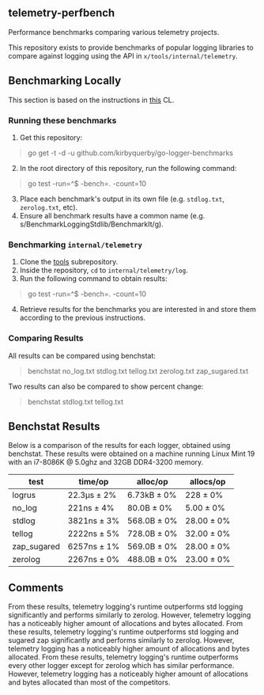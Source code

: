 ## telemetry-perfbench

Performance benchmarks comparing various telemetry projects.

This repository exists to provide benchmarks of popular logging libraries to compare against logging using the API in `x/tools/internal/telemetry`.

## Benchmarking Locally
This section is based on the instructions in [this](https://go-review.googlesource.com/c/tools/+/212078) CL.
### Running these benchmarks
1. Get this repository:
> go get -t -d -u github.com/kirbyquerby/go-logger-benchmarks
2. In the root directory of this repository, run the following command:
> go test -run=^$ -bench=. -count=10
3. Place each benchmark's output in its own file (e.g. `stdlog.txt`, `zerolog.txt`, etc).
4. Ensure all benchmark results have a common name (e.g. s/BenchmarkLoggingStdlib/BenchmarkIt/g).



### Benchmarking `internal/telemetry`
1. Clone the [tools](https://golang.org/x/tools) subrepository.
2. Inside the repository, `cd` to `internal/telemetry/log`.
3. Run the following command to obtain results:
> go test -run=^$ -bench=. -count=10
4. Retrieve results for the benchmarks you are interested in and store them according to the previous instructions.

### Comparing Results
All results can be compared using benchstat:
> benchstat no_log.txt stdlog.txt tellog.txt zerolog.txt zap_sugared.txt

Two results can also be compared to show percent change:
> benchstat stdlog.txt tellog.txt
## Benchstat Results
Below is a comparison of the results for each logger, obtained using benchstat. These results were obtained on a machine running Linux Mint 19 with an i7-8086K @ 5.0ghz and 32GB DDR4-3200 memory.




| test        | time/op     | alloc/op    | allocs/op  |
|-------------|-------------|-------------|------------|
| logrus      | 22.3µs ± 2% | 6.73kB ± 0% | 228 ± 0%   |
| no_log      | 221ns ± 4%  | 80.0B ± 0%  | 5.00 ± 0%  |
| stdlog      | 3821ns ± 3% | 568.0B ± 0% | 28.00 ± 0% |
| tellog      | 2222ns ± 5% | 728.0B ± 0% | 32.00 ± 0% |
| zap_sugared | 6257ns ± 1% | 569.0B ± 0% | 28.00 ± 0% |
| zerolog     | 2267ns ± 0% | 488.0B ± 0% | 23.00 ± 0% |

## Comments

From these results, telemetry logging's runtime outperforms std logging significantly and performs similarly to zerolog. However, telemetry logging has a noticeably higher amount of allocations and bytes allocated.
From these results, telemetry logging's runtime outperforms std logging and sugared zap significantly and performs similarly to zerolog. However, telemetry logging has a noticeably higher amount of allocations and bytes allocated.
From these results, telemetry logging's runtime outperforms every other logger except for zerolog which has similar performance. However, telemetry logging has a noticeably higher amount of allocations and bytes allocated than most of the competitors.
